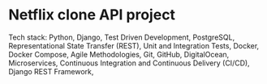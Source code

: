 # Netflix clone API project

Tech stack:
Python,
Django,
Test Driven Development,
PostgreSQL,
Representational State Transfer (REST),
Unit and Integration Tests,
Docker,
Docker Compose,
Agile Methodologies,
Git,
GitHub,
DigitalOcean,
Microservices,
Continuous Integration and Continuous Delivery (CI/CD),
Django REST Framework,
